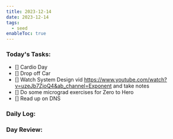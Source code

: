 ```yaml
---
title: 2023-12-14
date: 2023-12-14
tags:
  - seed
enableToc: true
---
```

### Today's Tasks:
- [] Cardio Day
- [] Drop off Car
- [] Watch System Design vid https://www.youtube.com/watch?v=uzeJb7ZjoQ4&ab_channel=Exponent and take notes
- [] Do some micrograd exercises for Zero to Hero
- [] Read up on DNS
### Daily Log:
### Day Review: